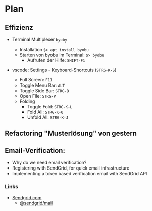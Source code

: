 # Plan

## Effizienz

- Terminal Multiplexer `byoby`
  - Installation `$> apt install byobu`
  - Starten von byobu im Terminal: `$> byobu`
    - Aufrufen der Hilfe: `SHIFT-F1`

- vscode: Settings - Keyboard-Shortcuts (`STRG-K-S`)
  - Full Screen: `F11`
  - Toggle Menu Bar: `ALT`
  - Toggle Side Bar: `STRG-B`
  - Open File: `STRG-P`
  - Folding
    - Toggle Fold: `STRG-K-L`
    - Fold All: `STRG-K-0`
    - Unfold All: `STRG-K-J`

## Refactoring "Musterlösung" von gestern 


## Email-Verification:
- Why do we need email verification?
- Registering with SendGrid, for quick email infrastructure
- Implementing a token based verification email with SendGrid API

### Links
- [Sendgrid.com](https://sendgrid.com/)
  - [@sendgrid/mail](https://www.npmjs.com/package/@sendgrid/mail)
